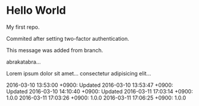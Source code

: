 Hello World
===========

My first repo.

Commited after setting two-factor authentication.

This message was added from branch.

abrakatabra...

Lorem ipsum dolor sit amet...
consectetur adipisicing elit...


2016-03-10 13:53:00 +0900: Updated
2016-03-10 13:53:47 +0900: Updated
2016-03-10 14:10:40 +0900: Updated
2016-03-11 17:03:14 +0900: 1.0.0
2016-03-11 17:03:26 +0900: 1.0.0
2016-03-11 17:06:25 +0900: 1.0.0
